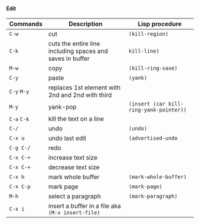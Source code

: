 #### Edit

| Commands 		    | Description 				                     		     | Lisp procedure 	                     | 
|-------------------|------------------------------------------------------------|---------------------------------------|
| `C-w`     	    | cut 														 |`(kill-region)`					     | 
| `C-k`             | cuts the entire line including spaces and saves in buffer  |`kill-line)`					 		 |		 
| `M-w`             | copy														 |`(kill-ring-save)`					 |
| `C-y`             | paste														 |`(yank)`					 			 |
| `C-y` `M-y`       | replaces 1st element with 2nd and 2nd with third 			 |					                     |
| `M-y` 	        | yank-pop													 |`(insert (car kill-ring-yank-pointer))`|
| `C-a` `C-k`	    | kill the text on a line									 |										 |
| `C-/` 			| undo														 | `(undo)`								 |
| `C-x u`  		    | undo last edit 											 | `(advertised-undo`			         |		
| `C-g C-/`         | redo														 |										 |
| `C-x C-+` 	    | increase text size										 |										 |
| `C-x C-+`         | decrease text size										 |										 |
| `C-x h`           | mark whole buffer  									     | `(mark-whole-buffer)`				 |	
| `C-x C-p`         | mark page 									             | `(mark-page)`				         |	
| `M-h`	            | select a paragraph										 | `(mark-paragraph)`					 |
| `C-x i`           | insert a buffer in a file aka `(M-x insert-file)`          |       							     |		              